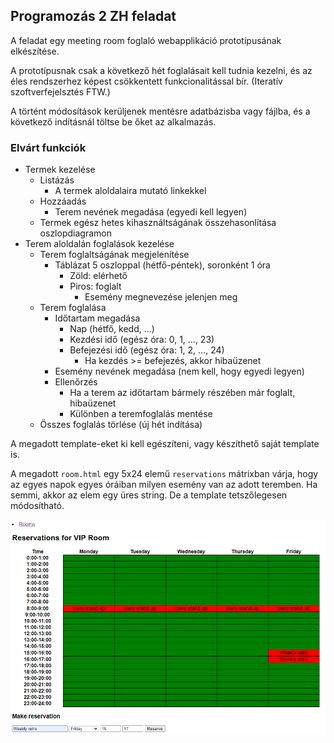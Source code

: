 ## Programozás 2 ZH feladat

A feladat egy meeting room foglaló webapplikáció prototípusának elkészítése.

A prototípusnak csak a következő hét foglalásait kell tudnia kezelni, és az éles rendszerhez képest csökkentett funkcionalitással bír.
(Iteratív szoftverfejelsztés FTW.)

A történt módosítások kerüljenek mentésre adatbázisba vagy fájlba, és a következő indításnál töltse be őket az alkalmazás.

### Elvárt funkciók

- Termek kezelése
  - Listázás
    - A termek aloldalaira mutató linkekkel
  - Hozzáadás
    - Terem nevének megadása (egyedi kell legyen)
  - Termek egész hetes kihasználtságának összehasonlítása oszlopdiagramon
- Terem aloldalán foglalások kezelése
  - Terem foglaltságának megjelenítése
    - Táblázat 5 oszloppal (hétfő-péntek), soronként 1 óra
      - Zöld: elérhető
      - Piros: foglalt
        - Esemény megnevezése jelenjen meg
  - Terem foglalása
    - Időtartam megadása
      - Nap (hétfő, kedd, ...)
      - Kezdési idő (egész óra: 0, 1, ..., 23)
      - Befejezési idő (egész óra: 1, 2, ..., 24)
        - Ha kezdés >= befejezés, akkor hibaüzenet
    - Esemény nevének megadása (nem kell, hogy egyedi legyen)
    - Ellenőrzés
      - Ha a terem az időtartam bármely részében már foglalt, hibaüzenet
      - Különben a teremfoglalás mentése
  - Összes foglalás törlése (új hét indítása)

A megadott template-eket ki kell egészíteni, vagy készíthető saját template is.

A megadott `room.html` egy 5x24 elemű `reservations` mátrixban várja, hogy az egyes napok egyes óráiban milyen esemény van az adott teremben.
Ha semmi, akkor az elem egy üres string.
De a template tetszőlegesen módosítható.

![](screenshot.png)
